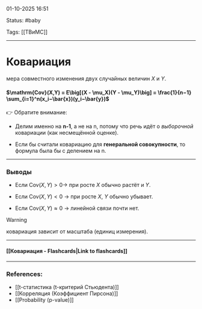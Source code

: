
01-10-2025 16:51

Status: #baby 

Tags: [[ТВиМС]]

---
# Ковариация

мера совместного изменения двух случайных величин $X$ и $Y$.

#### $\mathrm{Cov}(X,Y) = E\big[(X - \mu_X)(Y - \mu_Y)\big] = \frac{1}{n−1}​\sum_{i=1}^n ​(x_i​−\bar{x})(y_i​−\bar{y})$


👉 Обратите внимание:

- Делим именно на **n-1**, а не на n, потому что речь идёт о _выборочной_ ковариации (как несмещённой оценке).
    
- Если бы считали ковариацию для **генеральной совокупности**, то формула была бы с делением на n.

---

### Выводы

- Если $\mathrm{Cov}(X,Y) > 0$→ при росте $X$ обычно растёт и $Y$.
    
- Если $\mathrm{Cov}(X,Y) < 0$ → при росте $X$, $Y$ обычно убывает.
    
- Если $\mathrm{Cov}(X,Y) \approx 0$ → линейной связи почти нет.
    

 > [!warning]
 > ковариация зависит от масштаба (единиц измерения).


----
#### [[Ковариация - Flashcards|Link to flashcards]]



---
### References:

- [[t-статистика (t-критерий Стьюдента)]]
- [[Корреляция (Коэффициент Пирсона)]]
- [[Probability (p-value)]]
